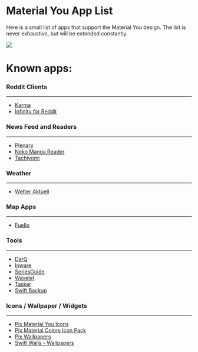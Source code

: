 # Material You App List
Here is a small list of apps that support the Material You design. The list is never exhaustive, but will be extended constantly.

![](https://lh3.googleusercontent.com/552oGSlinN0Gd7T8EjNkYGCBzHt0UmoG_pWtHSUY6FwaGT4q4-zJlGHD9rWO7MT5Oe_rtQZmyVnGRxVXch7Q1CTSQMs_1TcwbIMX9xZYDjEK2_R7PA=w1064-v0)

# Known apps:

### Reddit Clients
------------
- [Karma](https://play.google.com/store/apps/details?id=com.brianrobles204.karmamachine_flutter "Karma")
- [Infinity for Reddit](https://play.google.com/store/apps/details?id=ml.docilealligator.infinityforreddit "Infinity for Reddit")

### News Feed and Readers
------------
- [Plenary](https://play.google.com/store/apps/details?id=com.spians.plenary "Plenary")
- [Neko Manga Reader](https://github.com/CarlosEsco/Neko "Neko Manga Reader")
- [Tachiyomi](https://tachiyomi.org/ "Tachiyomi")

### Weather
------------
- [Wetter Aktuell](https://play.google.com/store/apps/details?id=com.kokoschka.michael.weather "Wetter Aktuell")

### Map Apps
------------
- [Fuelio](https://play.google.com/store/apps/details?id=com.kajda.fuelio&hl=de_CH&gl=US "Fuelio")

### Tools
------------
- [DarQ](https://github.com/KieronQuinn/DarQ "DarQ")
- [Inware](https://play.google.com/store/apps/details?id=com.evo.inware "Inware")
- [SeriesGuide](https://play.google.com/store/apps/details?id=com.battlelancer.seriesguide "SeriesGuide")
- [Wavelet](https://play.google.com/store/apps/details?id=com.pittvandewitt.wavelet "Wavelet")
- [Tasker](https://play.google.com/store/apps/details?id=net.dinglisch.android.taskerm "Tasker")
- [Swift Backup](https://play.google.com/store/apps/details?id=org.swiftapps.swiftbackup "Swift Backup")

### Icons / Wallpaper / Widgets
------------
- [Pix Material You Icons](https://play.google.com/store/apps/details?id=com.pashapuma.pix.material.you.iconpack "Pix Material You Icons")
- [Pix Material Colors Icon Pack](https://play.google.com/store/apps/details?id=com.pashapuma.pix.material.color "Pix Material Colors Icon Pack")
- [Pix Wallpapers](https://play.google.com/store/apps/details?id=com.pashapuma.pix.wallpapers "Pix Wallpapers")
- [Swift Walls - Wallpapers](https://play.google.com/store/apps/details?id=it.folgore95.mywall "Swift Walls - Wallpapers")
